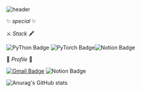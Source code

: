 ![header](https://capsule-render.vercel.app/api?type=waving&color=gradient&height=270&section=header&text=✋Sumsum%20Oksusu👌&fontSize=85)

✨ _special_ ✨

⚔ _Stack_ 🖋


![PyThon Badge](https://img.shields.io/badge/Python-blue?style=flat-square&logo=Notion&logoColor=white)  ![PyTorch Badge](https://img.shields.io/badge/Pytorch-#EE4C2C?style=flat-square&logo=Notion&logoColor=white)![Notion Badge](https://img.shields.io/badge/Study-yellow?style=flat-square&logo=Notion&logoColor=white&link=https://www.notion.so/Doyeon-Study-8bed26644d1e42109980d0e9dcb3102f)

💎 _Profile_ 💎


[![Gmail Badge](https://img.shields.io/badge/Gmail-d14836?style=flat-square&logo=Gmail&logoColor=white&link=mailto:mari970@naver.com)](mailto:mari970@naver.com) 
![Notion Badge](https://img.shields.io/badge/Study-yellow?style=flat-square&logo=Notion&logoColor=white&link=https://www.notion.so/Doyeon-Study-8bed26644d1e42109980d0e9dcb3102f)


![Anurag's GitHub stats](https://github-readme-stats.vercel.app/api?username=dodoyeon&&show_icons=true&theme=cobalt)

